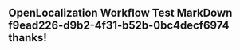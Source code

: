 <properties
ms.topic="hero-topic"
ms.test1="hero-topic"
ms.test2="test"/>


## OpenLocalization Workflow Test MarkDown f9ead226-d9b2-4f31-b52b-0bc4decf6974 thanks!



<!--HONumber=Aug16_HO1-->


